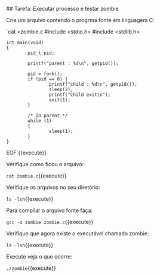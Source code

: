 ## Tarefa: Executar processo e testar zombie


Crie um arquivo contendo o progrma fonte em linguagem C:

`cat <<EOF >zombie.c
#include <stdio.h>
#include <stdlib.h>
 
    int main(void)
    {
            pid_t pid;

            printf("parent : %d\n", getpid());
       
            pid = fork();
            if (pid == 0) {
                    printf("child : %d\n", getpid());
                    sleep(2);
                    printf("child exit\n");
                    exit(1);
            }
  
            /* in parent */
            while (1)
            {
                    sleep(1);
            }
    }
EOF`{{execute}}


Verifique como ficou o arquivo:

`cat zombie.c`{{execute}}

Verifique os arquivos no seu diretório:

`ls -lsh`{{execute}}


Para compilar o arquivo fonte faça:

`gcc -o zombie zombie.c`{{execute}}

Verifique que agora existe o executável chamado zombie:

`ls -lsh`{{execute}}

Execute veja o que ocorre:

`./zombie`{{execute}}


